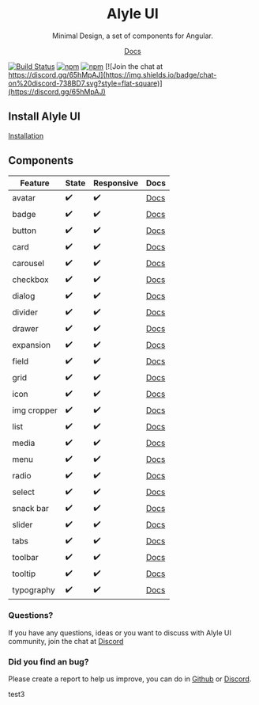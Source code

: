 <p align="center">
  <h1 align="center">Alyle UI</h1>
  <p align="center">Minimal Design, a set of components for Angular.</p>
  <p align="center"><a href="https://alyle.io">Docs</a></p>
</p>

[![Build Status](https://dev.azure.com/Alyle/Alyle%20UI/_apis/build/status/Build?branchName=master)](https://dev.azure.com/Alyle/Alyle%20UI/_build/latest?definitionId=5&branchName=master)
[![npm](https://img.shields.io/npm/v/@alyle/ui.svg?style=flat-square)](https://npmjs.com/package/@alyle/ui)
[![npm](https://img.shields.io/npm/dt/@alyle/ui.svg?style=flat-square)](https://npmjs.com/package/@alyle/ui)
[![Join the chat at https://discord.gg/65hMpAJ](https://img.shields.io/badge/chat-on%20discord-738BD7.svg?style=flat-square)](https://discord.gg/65hMpAJ)

## Install Alyle UI

[Installation](https://alyle.io/getting-started/installation)

## Components

|Feature|State|Responsive|Docs|
|----|-----|----------|----|
|avatar|✔️|✔️|[Docs](https://alyle.io/components/avatar)|
|badge|✔️|✔️|[Docs](https://alyle.io/components/badge)|
|button|✔️|✔️|[Docs](https://alyle.io/components/button)|
|card|✔️|✔️|[Docs](https://alyle.io/components/card)|
|carousel|✔️|✔️|[Docs](https://alyle.io/components/carousel)|
|checkbox|✔️|✔️|[Docs](https://alyle.io/components/checkbox)|
|dialog|✔️|✔️|[Docs](https://alyle.io/components/dialog)|
|divider|✔️|✔️|[Docs](https://alyle.io/components/divider)|
|drawer|✔️|✔️|[Docs](https://alyle.io/components/drawer)|
|expansion|✔️|✔️|[Docs](https://alyle.io/components/expansion)|
|field|✔️|✔️|[Docs](https://alyle.io/components/field)|
|grid|✔️|✔️|[Docs](https://alyle.io/components/grid)|
|icon|✔️|✔️|[Docs](https://alyle.io/components/icon)|
|img cropper|✔️|✔️|[Docs](https://alyle.io/components/image-cropper)|
|list|✔️|✔️|[Docs](https://alyle.io/components/list)|
|media|✔️|✔️|[Docs](https://alyle.io/components/responsive)|
|menu|✔️|✔️|[Docs](https://alyle.io/components/menu)|
|radio|✔️|✔️|[Docs](https://alyle.io/components/radio)|
|select|✔️|✔️|[Docs](https://alyle.io/components/select)|
|snack bar|✔️|✔️|[Docs](https://alyle.io/components/snack-bar)|
|slider|✔️|✔️|[Docs](https://alyle.io/components/slider)|
|tabs|✔️|✔️|[Docs](https://alyle.io/components/tabs)|
|toolbar|✔️|✔️|[Docs](https://alyle.io/components/toolbar)|
|tooltip|✔️|✔️|[Docs](https://alyle.io/components/tooltip)|
|typography|✔️|✔️|[Docs](https://alyle.io/components/typography)|

### Questions?

If you have any questions, ideas or you want to discuss with Alyle UI community, join the chat at [Discord](https://discord.gg/65hMpAJ)

### Did you find an bug?

Please create a report to help us improve, you can do in [Github](https://github.com/A-l-y-l-e/Alyle-UI/issues/new/choose) or [Discord](https://discord.gg/65hMpAJ)</a>.

test3
